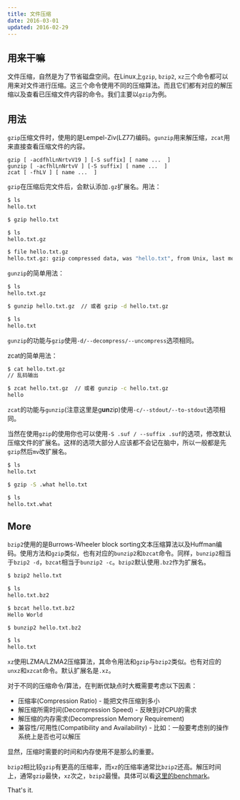 ```yaml
---
title: 文件压缩
date: 2016-03-01
updated: 2016-02-29
---
```


## 用来干嘛

文件压缩，自然是为了节省磁盘空间。在Linux上`gzip`, `bzip2`, `xz`三个命令都可以用来对文件进行压缩。这三个命令使用不同的压缩算法。而且它们都有对应的解压缩以及查看已压缩文件内容的命令。我们主要以`gzip`为例。

## 用法

`gzip`压缩文件时，使用的是Lempel-Ziv(LZ77)编码。`gunzip`用来解压缩，`zcat`用来直接查看压缩文件的内容。

```text
gzip [ -acdfhlLnNrtvV19 ] [-S suffix] [ name ...  ]
gunzip [ -acfhlLnNrtvV ] [-S suffix] [ name ...  ]
zcat [ -fhLV ] [ name ...  ]
```

`gzip`在压缩后完文件后，会默认添加`.gz`扩展名。用法：

```sh
$ ls
hello.txt

$ gzip hello.txt

$ ls
hello.txt.gz

$ file hello.txt.gz
hello.txt.gz: gzip compressed data, was "hello.txt", from Unix, last modified: Mon Feb 29 19:17:53 2016
```

`gunzip`的简单用法：

```sh
$ ls
hello.txt.gz

$ gunzip hello.txt.gz  // 或者 gzip -d hello.txt.gz

$ ls
hello.txt
```

`gunzip`的功能与`gzip`使用`-d/--decompress/--uncompress`选项相同。


zcat的简单用法：

```sh
$ cat hello.txt.gz
// 乱码输出

$ zcat hello.txt.gz  // 或者 gunzip -c hello.txt.gz
hello
```

`zcat`的功能与`gunzip`(注意这里是g**un**zip)使用`-c/--stdout/--to-stdout`选项相同。


当然在使用`gzip`的使用你也可以使用`-S .suf / --suffix .suf`的选项，修改默认压缩文件的扩展名。这样的选项大部分人应该都不会记在脑中，所以一般都是先`gzip`然后`mv`改扩展名。

```sh
$ ls
hello.txt

$ gzip -S .what hello.txt

$ ls
hello.txt.what
```

## More

`bzip2`使用的是Burrows-Wheeler block sorting文本压缩算法以及Huffman编码。使用方法和`gzip`类似，也有对应的`bunzip2`和`bzcat`命令。同样，`bunzip2`相当于`bzip2 -d`，`bzcat`相当于`bunzip2 -c`。`bzip2`默认使用`.bz2`作为扩展名。

```sh
$ bzip2 hello.txt

$ ls
hello.txt.bz2

$ bzcat hello.txt.bz2
Hello World

$ bunzip2 hello.txt.bz2

$ ls
hello.txt
```

`xz`使用LZMA/LZMA2压缩算法，其命令用法和`gzip`与`bzip2`类似。也有对应的`unxz`和`xzcat`命令。默认扩展名是`.xz`。

对于不同的压缩命令/算法，在判断优缺点时大概需要考虑以下因素：

  * 压缩率(Compression Ratio) - 能把文件压缩到多小
  * 解压缩所需时间(Decompression Speed) - 反映到对CPU的需求
  * 解压缩的内存需求(Decompression Memory Requirement)
  * 兼容性/可用性(Compatibility and Availability) - 比如：一般要考虑别的操作系统上是否也可以解压

显然，压缩时需要的时间和内存使用不是那么的重要。

`bzip2`相比较`gzip`有更高的压缩率，而`xz`的压缩率通常比`bzip2`还高。解压时间上，通常`gzip`最快，`xz`次之，`bzip2`最慢。具体可以看[这里的benchmark][zip-bench]。

That's it.

[zip-bench]: http://tukaani.org/lzma/benchmarks.html

